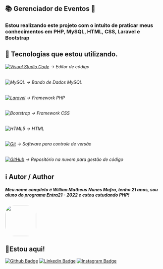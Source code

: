 
## 📚 Gerenciador de Eventos 🐘
###  Estou realizando este projeto com o intuito de praticar meus conhecimentos em PHP, MySQL, HTML, CSS, Laravel e Bootstrap

## 🔧 Tecnologias que estou utilizando.
###### [![Visual Studio Code](https://img.shields.io/badge/Visual%20Studio%20Code-0078d7.svg?style=square&logo=visual-studio-code&logoColor=white)](https://code.visualstudio.com/download) -> Editor de código
###### ![MySQL](https://img.shields.io/badge/mysql-%2300f.svg?style=for-the-badge&logo=mysql&logoColor=white) -> Bando de Dados MySQL
###### [![Laravel](https://img.shields.io/badge/laravel-%23FF2D20.svg?style=for-the-badge&logo=laravel&logoColor=white)](https://desktop.github.com/) -> Framework PHP
###### ![Bootstrap](https://img.shields.io/badge/bootstrap-%23563D7C.svg?style=for-the-badge&logo=bootstrap&logoColor=white) -> Framework CSS
###### ![HTML5](https://img.shields.io/badge/html5-%23E34F26.svg?style=for-the-badge&logo=html5&logoColor=white) -> HTML
###### [![Git](https://img.shields.io/badge/git-%23F05033.svg?style=square&logo=git&logoColor=white)](https://git-scm.com/download/win) -> Software para controle de versão
###### [![GitHub](https://img.shields.io/badge/github-%23121011.svg?style=square&logo=github&logoColor=white)](https://desktop.github.com/) -> Repositório na nuvem para gestão de código


## ℹ️ Autor / Author

##### Meu nome completo é Willian Matheus Nunes Mafra, tenho 21 anos, sou aluno do programa Entra21 - 2022 e estou estudando PHP!
<img style="border-radius: 30%;" src="https://avatars.githubusercontent.com/u/101070387?s=400&u=c2653a231aaf5ded2b0eed1accba119347240406&v=4" width="100px;" alt=""/> 

## 📌Estou aqui!
[![Github Badge](https://img.shields.io/badge/-Github-000?style=flat-square&logo=Github&logoColor=white&link=https://github.com/WillianMafra)](https://github.com/WillianMafra)
[![Linkedin Badge](https://img.shields.io/badge/Instagram-E4405F?style=square&logo=instagram&logoColor=white&link=https://www.instagram.com/willnmafra/)](https://www.instagram.com/willnmafra/)
[![Instagram Badge](https://img.shields.io/badge/LinkedIn-0077B5?style=square&logo=linkedin&logoColor=whit&link=https://www.linkedin.com/in/willian-matheus-nunes-mafra-a4028917a/)](https://www.linkedin.com/in/willnmafra/)


